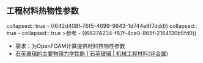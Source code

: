 ## 工程材料热物性参数
collapsed:: true
	- ((642d408f-76f5-4699-9643-1d744e8f7ddd))
	  collapsed:: true
		- collapsed:: true
		  >参考
			- ((68274234-f87f-4ce0-865f-2164130b5fd0))
- 需求：为OpenFOAM计算提供材料热物性参数
- [石英玻璃的主要物理力学性能 | 石英玻璃 | 机械工程材料(非金属)](https://www.mechtool.cn/nonmetalmaterial/nonmetalmaterial_quartzglass.html)